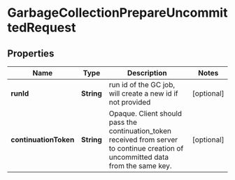 

# GarbageCollectionPrepareUncommittedRequest


## Properties

Name | Type | Description | Notes
------------ | ------------- | ------------- | -------------
**runId** | **String** | run id of the GC job, will create a new id if not provided |  [optional]
**continuationToken** | **String** | Opaque. Client should pass the continuation_token received from server to continue creation of uncommitted data from the same key. |  [optional]



